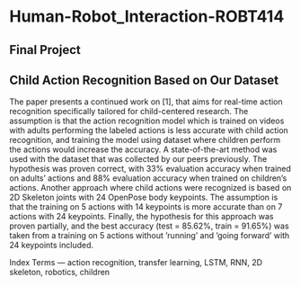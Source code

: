 # Human-Robot_Interaction-ROBT414
## Final Project
## Child Action Recognition Based on Our Dataset
The paper presents a continued work on [1], that aims for real-time action recognition specifically tailored for child-centered research. The assumption is that the action recognition model which is trained on videos with adults performing the labeled actions is less accurate with child action recognition, and training the model using dataset where children perform the actions would increase the accuracy. A state-of-the-art method was used with the dataset that was collected by our peers previously. The hypothesis was proven correct, with 33% evaluation accuracy when trained on adults’ actions and 88% evaluation accuracy when trained on children’s actions. Another approach where child actions were recognized is based on 2D Skeleton joints with 24 OpenPose body keypoints. The assumption is that the training on 5 actions with 14 keypoints is more accurate than on 7 actions with 24 keypoints. Finally, the hypothesis for this approach was proven partially, and the best accuracy (test = 85.62%, train = 91.65%) was taken from a training on 5 actions without ’running’ and ’going forward’ with 24 keypoints included.

Index Terms — action recognition, transfer learning, LSTM, RNN, 2D skeleton, robotics, children
